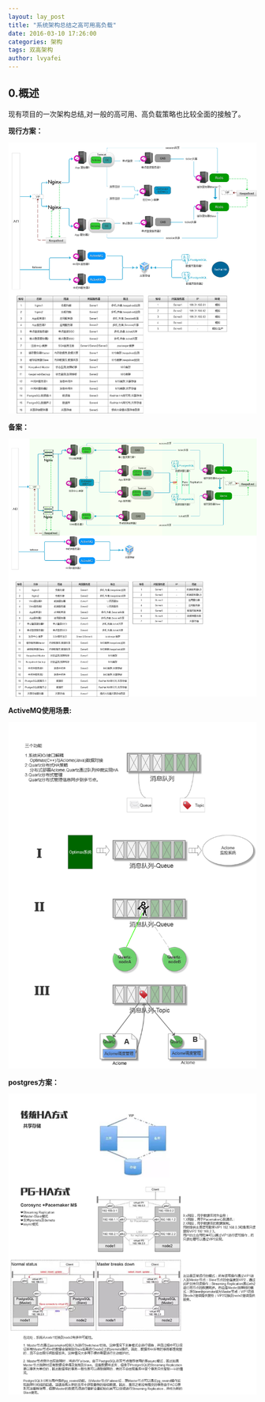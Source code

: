 ```yaml
---
layout: lay_post
title: "系统架构总结之高可用高负载"
date: 2016-03-10 17:26:00
categories: 架构
tags: 双高架构
author: lvyafei
---
```


## 0.概述

现有项目的一次架构总结,对一般的高可用、高负载策略也比较全面的接触了。

<!-- more -->

**现行方案：**

![笔记](/images/架构/系统架构图-双高.png)

**备案：**

![笔记](/images/架构/系统架构图-备案.png)

**ActiveMQ使用场景:**

![笔记](/images/架构/ActiveMQ使用场景总结.png)

**postgres方案：**

![笔记](/images/架构/postgres方案.png)


